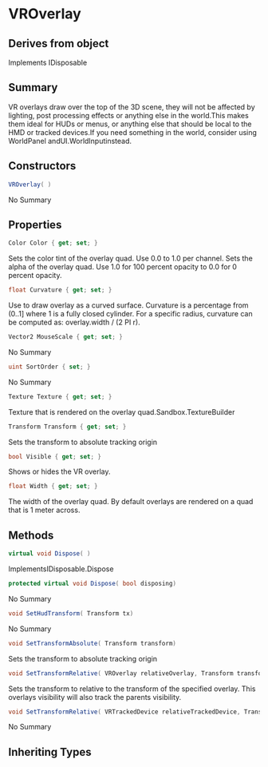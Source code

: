# VROverlay

## Derives from object
Implements IDisposable

## Summary

VR overlays draw over the top of the 3D scene, they will not be affected by lighting,
post processing effects or anything else in the world.This makes them ideal for HUDs or menus, or anything else that should be local to the
HMD or tracked devices.If you need something in the world, consider using WorldPanel
andUI.WorldInputinstead.
## Constructors

```c#
VROverlay( ) 
```
No Summary
## Properties

```c#
Color Color { get; set; } 
```
Sets the color tint of the overlay quad. Use 0.0 to 1.0 per channel.
Sets the alpha of the overlay quad. Use 1.0 for 100 percent opacity to 0.0 for 0 percent opacity.
```c#
float Curvature { get; set; } 
```
Use to draw overlay as a curved surface. Curvature is a percentage from (0..1] where 1 is a fully closed cylinder.
For a specific radius, curvature can be computed as: overlay.width / (2 PI r).
```c#
Vector2 MouseScale { get; set; } 
```
No Summary
```c#
uint SortOrder { set; } 
```
No Summary
```c#
Texture Texture { get; set; } 
```
Texture that is rendered on the overlay quad.Sandbox.TextureBuilder
```c#
Transform Transform { get; set; } 
```
Sets the transform to absolute tracking origin
```c#
bool Visible { get; set; } 
```
Shows or hides the VR overlay.
```c#
float Width { get; set; } 
```
The width of the overlay quad.
By default overlays are rendered on a quad that is 1 meter across.
## Methods

```c#
virtual void Dispose( ) 
```
ImplementsIDisposable.Dispose
```c#
protected virtual void Dispose( bool disposing) 
```
No Summary
```c#
void SetHudTransform( Transform tx) 
```
No Summary
```c#
void SetTransformAbsolute( Transform transform) 
```
Sets the transform to absolute tracking origin
```c#
void SetTransformRelative( VROverlay relativeOverlay, Transform transform) 
```
Sets the transform to relative to the transform of the specified overlay. This overlays visibility will also track the parents visibility.
```c#
void SetTransformRelative( VRTrackedDevice relativeTrackedDevice, Transform transform) 
```
No Summary
## Inheriting Types

